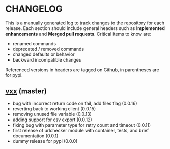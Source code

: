 # CHANGELOG

This is a manually generated log to track changes to the repository for each release. 
Each section should include general headers such as **Implemented enhancements** 
and **Merged pull requests**. Critical items to know are:

 - renamed commands
 - deprecated / removed commands
 - changed defaults or behavior
 - backward incompatible changes

Referenced versions in headers are tagged on Github, in parentheses are for pypi.

## [vxx](https://github.com/urlstechie/urlschecker-python/tree/master) (master)
 - bug with incorrect return code on fail, add files flag (0.0.16)
 - reverting back to working client (0.0.15)
 - removing unused file variable (0.0.13)
 - adding support for csv export (0.0.12)
 - fixing bug with parameter type for retry count and timeout (0.0.11)
 - first release of urlchecker module with container, tests, and brief documentation (0.0.1)
 - dummy release for pypi (0.0.0)

